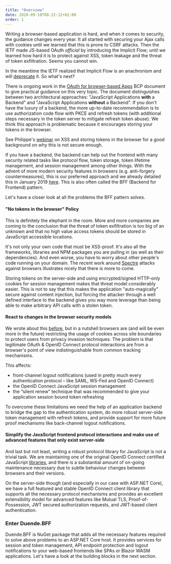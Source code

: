```yaml
---
title: "Overview"
date: 2020-09-10T08:22:12+02:00
order: 1
---
```


Writing a browser-based application is hard, and when it comes to security, the guidance changes every year. It all started with securing your Ajax calls with cookies until we learned that this is prone to CSRF attacks. Then the IETF made JS-based OAuth *official* by introducing the Implicit Flow; until we learned how hard it is to protect against XSS, token leakage and the threat of token exfiltration. Seems you cannot win.

In the meantime the IETF realized that Implicit Flow is an anachronism and will [deprecate](https://datatracker.ietf.org/doc/draft-ietf-oauth-v2-1/) it. So what's next?

There is ongoing work in the [OAuth for browser-based Apps](https://tools.ietf.org/html/draft-ietf-oauth-browser-based-apps) BCP document to give practical guidance on this very topic. The document distinguishes between two architectural approaches: "JavaScript Applications **with** a Backend" and "JavaScript Applications **without** a Backend". If you don't have the luxury of a backend, the more up-to-date recommendation is to use authorization code flow with PKCE and refresh tokens (with additional steps necessary in the token server to mitigate refresh token abuse). We think this approach is problematic because it encourages storing your tokens in the browser.

See Philippe's [webinar](https://pragmaticwebsecurity.com/talks/xssoauth.html) on XSS and storing tokens in the browser for a good background on why this is not secure enough.

If you have a backend, the backend can help out the frontend with many security related tasks like protocol flow, token storage, token lifetime management, and session management among other things. With the advent of more modern security features in browsers (e.g. anti-forgery countermeasures), this is our preferred approach and we already detailed this in January 2019 [here](https://leastprivilege.com/2019/01/18/an-alternative-way-to-secure-spas-with-asp-net-core-openid-connect-oauth-2-0-and-proxykit/). This is also often called the BFF (Backend for Frontend) pattern.

Let's have a closer look at all the problems the BFF pattern solves.

#### "No tokens in the browser" Policy
This is definitely the elephant in the room. More and more companies are coming to the conclusion that the threat of token exfiltration is too big of an unknown and that no high value access tokens should be stored in JavaScript accessible locations.

It's not only your own code that must be XSS-proof. It's also all the frameworks, libraries and NPM packages you are pulling in (as well as their dependencies). And even worse, you have to worry about other people's code running on your domain. The recent work around [Spectre](https://www.securityweek.com/google-releases-poc-exploit-browser-based-spectre-attack) attacks against browsers illustrates nicely that there is more to come.

Storing tokens on the server-side and using encrypted/signed HTTP-only cookies for session management makes that threat model considerably easier. This is not to say that this makes the application "auto-magically" secure against content injection, but forcing the attacker through a well defined interface to the backend gives you way more leverage than being able to make arbitrary API calls with a stolen token.

#### React to changes in the browser security models
We wrote about this [before](https://leastprivilege.com/2020/03/31/spas-are-dead/), but in a nutshell browsers are (and will be even more in the future) restricting the usage of cookies across site boundaries to protect users from privacy invasion techniques. The problem is that legitimate OAuth & OpenID Connect protocol interactions are from a browser's point of view indistinguishable from common tracking mechanisms.

This affects:

- front-channel logout notifications (used in pretty much every authentication protocol – like SAML, WS-Fed and OpenID Connect)
- the OpenID Connect JavaScript session management
- the “silent renew” technique that was recommended to give your application session bound token refreshing

To overcome these limitations we need the help of an application backend to bridge the gap to the authentication system, do more robust server-side token management with refresh tokens, and provide support for more future proof mechanisms like back-channel logout notifications.

#### Simplify the JavaScript frontend protocol interactions and make use of advanced features that only exist server-side
And last but not least, writing a robust protocol library for JavaScript is not a trivial task. We are maintaining one of the original OpenID Connect certified JavaScript [libraries](https://github.com/IdentityModel/oidc-client-js), and there is a substantial amount of on-going maintenance necessary due to subtle behaviour changes between browsers and their versions.

On the server-side though (and especially in our case with ASP.NET Core), we have a full featured and stable OpenID Connect client library that supports all the necessary protocol mechanisms and provides an excellent extensibility model for advanced features like Mutual TLS, Proof-of-Possession, JWT secured authorization requests, and JWT-based client authentication.

### Enter Duende.BFF
Duende.BFF is NuGet package that adds all the necessary features required to solve above problems to an ASP.NET Core host. It provides services for session and token management, API endpoint protection and logout notifications to your web-based frontends like SPAs or Blazor WASM applications. Let's have a look at the building blocks in the next section.
